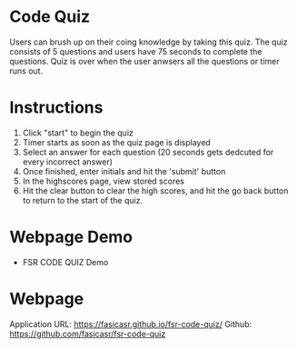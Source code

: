 # Code Quiz

Users can brush up on their coing knowledge by taking this quiz. The quiz consists of 5 questions and users have 75 seconds to complete the questions. Quiz is over when the user anwsers all the questions or timer runs out. 

# Instructions 

1. Click "start" to begin the quiz
2. Timer starts as soon as the quiz page is displayed
3. Select an answer for each question (20 seconds gets dedcuted for every incorrect answer)
4. Once finished, enter initials and hit the 'submit' button
5. In the highscores page, view stored scores 
6. Hit the clear button to clear the high scores, and hit the go back button to return to the start of the quiz.


# Webpage Demo

* FSR CODE QUIZ Demo 
<!-- ![webpage image](./Assets/spg-webpage-screenshot.png) -->


# Webpage 
Application URL: https://fasicasr.github.io/fsr-code-quiz/
Github: https://github.com/fasicasr/fsr-code-quiz